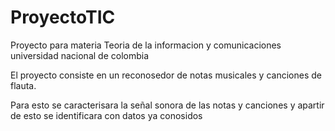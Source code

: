 # ProyectoTIC
Proyecto para materia Teoria de la informacion y comunicaciones universidad nacional de colombia

El proyecto consiste en un reconosedor de notas musicales y canciones de flauta.

Para esto se caracterisara la señal sonora de las notas y canciones y apartir de esto se identificara con datos ya conosidos